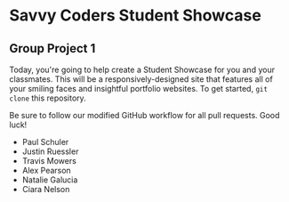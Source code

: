 # Savvy Coders Student Showcase
## Group Project 1

Today, you're going to help create a Student Showcase for you and your classmates. This will be a responsively-designed site that features all of your smiling faces and insightful portfolio websites. To get started, `git clone` this repository.

Be sure to follow our modified GitHub workflow for all pull requests. Good luck!

+ Paul Schuler
+ Justin Ruessler
+ Travis Mowers
+ Alex Pearson
+ Natalie Galucia
+ Ciara Nelson
